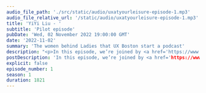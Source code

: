 ```yaml
---
audio_file_path: './src/static/audio/uxatyourleisure-episode-1.mp3'
audio_file_relative_url: '/static/audio/uxatyourleisure-episode-1.mp3'
title: 'YiYi Liu - '
subtitle: 'Pilot episode'
pubDate: 'Wed, 02 November 2022 19:00:00 GMT'
date: '2022-11-02'
summary: 'The women behind Ladies that UX Boston start a podcast'
description: "<p>In this episode, we’re joined by <a href='https://www.linkedin.com/in/yiyi-liu611/'>YiYi Liu</a>, a UX Researcher at Stripe. We’ll hear from YiYi about evaluating risks to inform democratizing research, being proactive about impactful and actionable data, how writing can help solidify research findings, and applying design thinking to everyday life. Most importantly, YiYi shares her experience working (and conducting research) remotely from her trailer van in Colorado, and how her living arrangements force her to be more intentional about when and how she works.</p><p>Find us:</p><ul><li><a href='https://twitter.com/UXAtYourLeisure'>@UXAtYourLeisure</a></li><li>Katie&#58; <a href='https://twitter.com/langermank'>@langermank</a></li><li>Lara&#58; <a href='https://twitter.com/lar_greenberg'>@lar_greenberg</a></li><li>Olga&#58; <a href='https://twitter.com/olgavperfilieva'>@olgavperfilieva</a></li></ul>"
postDescription: 'In this episode, we’re joined by <a href='https://www.linkedin.com/in/yiyi-liu611/'>YiYi Liu</a>, a UX Researcher at Stripe. We’ll hear from YiYi about evaluating risks to inform democratizing research, being proactive about impactful and actionable data, how writing can help solidify research findings, and applying design thinking to everyday life. Most importantly, YiYi shares her experience working (and conducting research) remotely from her trailer van in Colorado, and how her living arrangements force her to be more intentional about when and how she works.'
explicit: false
episode_number: 1
season: 1
duration: 1821
---
```

